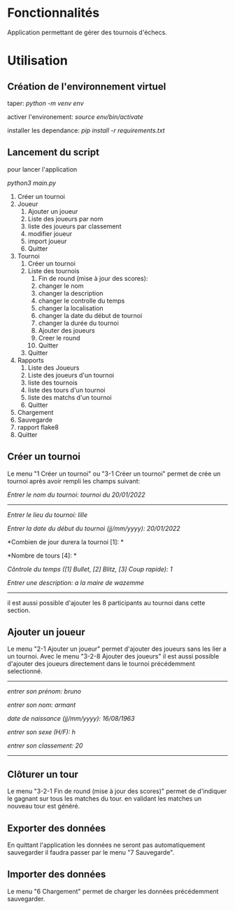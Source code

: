 # Fonctionnalités

Application permettant de gérer des tournois d'échecs.

# Utilisation

## Création de l'environnement virtuel

taper: *python -m venv env*

activer l'environement: *source env/bin/activate*

installer les dependance: *pip install -r requirements.txt*

## Lancement du script

pour lancer l'application

*python3 main.py*

1. Créer un tournoi
2. Joueur
    1. Ajouter un joueur
    2. Liste des joueurs par nom
    3. liste des joueurs par classement
    4. modifier joueur
    5. import joueur 
    6. Quitter
3. Tournoi
    1. Créer un tournoi
    2. Liste des tournois
        1. Fin de round (mise à jour des scores): 
        2. changer le nom
        3. changer la description
        4. changer le controlle du temps
        5. changer la localisation
        6. changer la date du début de tournoi
        7. changer la durée du tournoi
        8. Ajouter des joueurs
        9. Creer le round
        10. Quitter
    3. Quitter
4. Rapports
    1. Liste des Joueurs
    2. Liste des joueurs d'un tournoi
    3. liste des tournois
    4. liste des tours d'un tournoi
    5. liste des matchs d'un tournoi
    6. Quitter
6. Chargement
7. Sauvegarde
8. rapport flake8
9. Quitter

## Créer un tournoi
Le menu "1 Créer un tournoi" ou "3-1 Créer un tournoi" permet de crée un tournoi après avoir rempli les champs suivant:

*Entrer le nom du tournoi: tournoi du 20/01/2022*

***
*Entrer le lieu du tournoi: lille*
<!-- texte en commentaire -->
*Entrer la date du début du tournoi (jj/mm/yyyy): 20/01/2022*
<!-- texte en commentaire -->
*Combien de jour durera la tournoi [1]: *
<!-- texte en commentaire -->
*Nombre de tours [4]: *
<!-- texte en commentaire -->
*Côntrole du temps ([1] Bullet, [2] Blitz, [3] Coup rapide): 1*
<!-- texte en commentaire -->
*Entrer une description: a la maire de wazemme*
***

il est aussi possible d'ajouter les 8 participants au tournoi dans cette section.

## Ajouter un joueur
Le menu "2-1 Ajouter un joueur" permet d'ajouter des joueurs sans les lier a un tournoi.
Avec le menu "3-2-8 Ajouter des joueurs" il est aussi possible d'ajouter des joueurs directement dans le tournoi précédemment selectionné.

***
*entrer son prénom: bruno*
<!-- texte en commentaire -->
*entrer son nom: armant*
<!-- texte en commentaire -->
*date de naissance (jj/mm/yyyy): 16/08/1963*
<!-- texte en commentaire -->
*entrer son sexe (H/F): h*
<!-- texte en commentaire -->
*entrer son classement: 20*
***

## Clôturer un tour
Le menu "3-2-1 Fin de round (mise à jour des scores)" permet de d'indiquer le gagnant sur tous les matches du tour. en validant les matches un nouveau tour est généré.

## Exporter des données
En quittant l'application les données ne seront pas automatiquement sauvegarder il faudra passer par le menu "7 Sauvegarde".

## Importer des données
Le menu "6 Chargement" permet de charger les données précédemment sauvegarder.